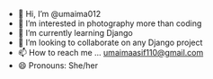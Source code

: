 - 👋 Hi, I’m @umaima012
- 👀 I’m interested in photography more than coding
- 🌱 I’m currently learning Django
- 💞️ I’m looking to collaborate on any Django project
- 📫 How to reach me ... umaimaasif110@gmail.com
- 😄 Pronouns: She/her


<!---
umaima012/umaima012 is a ✨ special ✨ repository because its `README.md` (this file) appears on your GitHub profile.
You can click the Preview link to take a look at your changes.
--->
